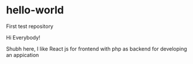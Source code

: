 # hello-world
First test repository

Hi Everybody!

Shubh here, I like React js for frontend with php as backend for developing an appication
